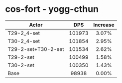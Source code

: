 # cos-fort - yogg-cthun
| Actor | DPS | Increase |
|---|:---:|:---:|
|T29-2_4-set|101973|3.07%|
|T30-2_4-set|101854|2.95%|
|T29-2-set+T30-2-set|101534|2.62%|
|T29-2-set|100499|1.58%|
|T30-2-set|100350|1.43%|
|Base|98938|0.00%|
